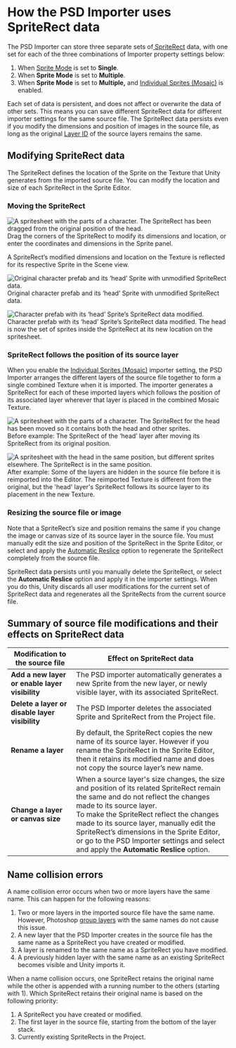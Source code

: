 # How the PSD Importer uses SpriteRect data
The PSD Importer can store three separate sets of[ SpriteRect](https://docs.unity3d.com/Packages/com.unity.2d.sprite@1.0/api/UnityEditor.SpriteRect.html) data, with one set for each of the three combinations of Importer property settings below:
   1. When [Sprite Mode](PSD-importer-properties.html#SpriteMode) is set to **Single**.
   2. When **Sprite Mode** is set to **Multiple**.
   3. When **Sprite Mode** is set to **Multiple,** and [Individual Sprites (Mosaic)](PSD-importer-properties.html#Mosaic) is enabled.

Each set of data is persistent, and does not affect or overwrite the data of other sets. This means you can save different SpriteRect data for different importer settings for the same source file. The SpriteRect data persists even if you modify the dimensions and position of images in the source file, as long as the original [Layer ID](https://github.com/adobe-photoshop/generator-core/wiki/Understanding-Layer-IDs-and-Layer-Indices) of the source layers remains the same.

## Modifying SpriteRect data
The SpriteRect defines the location of the Sprite on the Texture that Unity generates from the imported source file. You can modify the location and size of each SpriteRect in the Sprite Editor.

### Moving the SpriteRect

![A spritesheet with the parts of a character. The SpriteRect has been dragged from the original position of the head.](images/21_2-Fei-SpriteRect-head-moved.png) <br/>Drag the corners of the SpriteRect to modify its dimensions and location, or enter the coordinates and dimensions in the Sprite panel.

A SpriteRect’s modified dimensions and location on the Texture is reflected for its respective Sprite in the Scene view.

![Original character prefab and its ‘head’ Sprite with unmodified SpriteRect data.](images/SpriteRect_table1.png)
Original character prefab and its ‘head’ Sprite with unmodified SpriteRect data.

![Character prefab with its ‘head’ Sprite’s SpriteRect data modified.](images/SpriteRect_table2.png)
Character prefab with its ‘head’ Sprite’s SpriteRect data modified. The head is now the set of sprites inside the SpriteRect at its new location on the spritesheet.

### SpriteRect follows the position of its source layer
When you enable the [Individual Sprites (Mosaic)](PSD-importer-properties.html#IndiSpriteMosaic) importer setting, the PSD Importer arranges the different layers of the source file together to form a single combined Texture when it is imported. The importer generates a SpriteRect for each of these imported layers which follows the position of its associated layer wherever that layer is placed in the combined Mosaic Texture.

![A spritesheet with the parts of a character. The SpriteRect for the head has been moved so it contains both the head and other sprites.](images/21_2-Fei-SpriteRect-head-moved.png)<br/>Before example: The SpriteRect of the ‘head’ layer after moving its SpriteRect from its original position.

![A spritesheet with the head in the same position, but different sprites elsewhere. The SpriteRect is in the same position.](images/21_2-Fei-SpriteRect-head-moved-hidden.png)<br/>After example: Some of the layers are hidden in the source file before it is reimported into the Editor. The reimported Texture is different from the original, but the 'head' layer's SpriteRect follows its source layer to its placement in the new Texture.

### Resizing the source file or image
Note that a SpriteRect’s size and position remains the same if you change the image or canvas size of its source layer in the source file. You must manually edit the size and position of the SpriteRect in the Sprite Editor, or select and apply the [Automatic Reslice](PSD-importer-properties.html#automatic-reslice) option to regenerate the SpriteRect completely from the source file.

SpriteRect data persists until you manually delete the SpriteRect, or select the **Automatic Reslice** option and apply it in the importer settings. When you do this, Unity discards all user modifications for the current set of SpriteRect data and regenerates all the SpriteRects from the current source file.

## Summary of source file modifications and their effects on SpriteRect data
| __Modification to the source file__             | __Effect on SpriteRect data__                                |
| ----------------------------------------------- | ------------------------------------------------------------ |
| __Add a new layer or enable layer visibility__ | The PSD importer automatically generates a new Sprite from the new layer, or newly visible layer, with its associated SpriteRect. |
| __Delete a layer or disable layer visibility__  | The PSD Importer deletes the associated Sprite and SpriteRect from the Project file. |
| __Rename a layer__                            | By default, the SpriteRect copies the new name of its source layer. However if you rename the SpriteRect in the Sprite Editor, then it retains its modified name and does not copy the source layer’s new name. |
| __Change a layer or canvas size__                | When a source layer's size changes, the size and position of its related SpriteRect remain the same and do not reflect the changes made to its source layer. </br>To make the SpriteRect reflect the changes made to its source layer, manually edit the SpriteRect’s dimensions in the Sprite Editor, or go to the PSD Importer settings and select and apply the **Automatic Reslice** option. |


## Name collision errors
A name collision error occurs when two or more layers have the same name. This can happen for the following reasons:

1. Two or more layers in the imported source file have the same name. However, Photoshop [group layers](https://helpx.adobe.com/photoshop/using/selecting-grouping-linking-layers.html#group_and_link_layers) with the same names do not cause this issue.<br/>
2. A new layer that the PSD Importer creates in the source file has the same name as a SpriteRect you have created or modified.<br/>
3. A layer is renamed to the same name as a SpriteRect you have modified.<br/>
4. A previously hidden layer with the same name as an existing SpriteRect becomes visible and Unity imports it.

When a name collision occurs, one SpriteRect retains the original name while the other is appended with a running number to the others (starting with 1). Which SpriteRect retains their original name is based on the following priority:

1. A  SpriteRect you have created or modified.<br/>
2. The first layer in the source file, starting from the bottom of the layer stack.<br/>
3. Currently existing SpriteRects in the Project.<br/>
